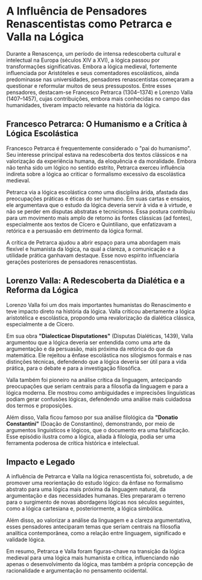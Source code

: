 # A Influência de Pensadores Renascentistas como Petrarca e Valla na Lógica

Durante a Renascença, um período de intensa redescoberta cultural e intelectual na Europa (séculos XIV a XVI), a lógica passou por transformações significativas. Embora a lógica medieval, fortemente influenciada por Aristóteles e seus comentadores escolásticos, ainda predominasse nas universidades, pensadores renascentistas começaram a questionar e reformular muitos de seus pressupostos. Entre esses pensadores, destacam-se Francesco Petrarca (1304–1374) e Lorenzo Valla (1407–1457), cujas contribuições, embora mais conhecidas no campo das humanidades, tiveram impacto relevante na história da lógica.

## Francesco Petrarca: O Humanismo e a Crítica à Lógica Escolástica

Francesco Petrarca é frequentemente considerado o "pai do humanismo". Seu interesse principal estava na redescoberta dos textos clássicos e na valorização da experiência humana, da eloquência e da moralidade. Embora não tenha sido um lógico no sentido estrito, Petrarca exerceu influência indireta sobre a lógica ao criticar o formalismo excessivo da escolástica medieval.

Petrarca via a lógica escolástica como uma disciplina árida, afastada das preocupações práticas e éticas do ser humano. Em suas cartas e ensaios, ele argumentava que o estudo da lógica deveria servir à vida e à virtude, e não se perder em disputas abstratas e tecnicismos. Essa postura contribuiu para um movimento mais amplo de retorno às fontes clássicas (ad fontes), especialmente aos textos de Cícero e Quintiliano, que enfatizavam a retórica e a persuasão em detrimento da lógica formal.

A crítica de Petrarca ajudou a abrir espaço para uma abordagem mais flexível e humanista da lógica, na qual a clareza, a comunicação e a utilidade prática ganhavam destaque. Esse novo espírito influenciaria gerações posteriores de pensadores renascentistas.

## Lorenzo Valla: A Redescoberta da Dialética e a Reforma da Lógica

Lorenzo Valla foi um dos mais importantes humanistas do Renascimento e teve impacto direto na história da lógica. Valla criticou abertamente a lógica aristotélica e escolástica, propondo uma revalorização da dialética clássica, especialmente a de Cícero.

Em sua obra **"Dialecticae Disputationes"** (Disputas Dialéticas, 1439), Valla argumentou que a lógica deveria ser entendida como uma arte da argumentação e da persuasão, mais próxima da retórica do que da matemática. Ele rejeitou a ênfase escolástica nos silogismos formais e nas distinções técnicas, defendendo que a lógica deveria ser útil para a vida prática, para o debate e para a investigação filosófica.

Valla também foi pioneiro na análise crítica da linguagem, antecipando preocupações que seriam centrais para a filosofia da linguagem e para a lógica moderna. Ele mostrou como ambiguidades e imprecisões linguísticas podiam gerar confusões lógicas, defendendo uma análise mais cuidadosa dos termos e proposições.

Além disso, Valla ficou famoso por sua análise filológica da **"Donatio Constantini"** (Doação de Constantino), demonstrando, por meio de argumentos linguísticos e lógicos, que o documento era uma falsificação. Esse episódio ilustra como a lógica, aliada à filologia, podia ser uma ferramenta poderosa de crítica histórica e intelectual.

## Impacto e Legado

A influência de Petrarca e Valla na lógica renascentista foi, sobretudo, a de promover uma reorientação do estudo lógico: da ênfase no formalismo abstrato para uma lógica mais próxima da linguagem natural, da argumentação e das necessidades humanas. Eles prepararam o terreno para o surgimento de novas abordagens lógicas nos séculos seguintes, como a lógica cartesiana e, posteriormente, a lógica simbólica.

Além disso, ao valorizar a análise da linguagem e a clareza argumentativa, esses pensadores anteciparam temas que seriam centrais na filosofia analítica contemporânea, como a relação entre linguagem, significado e validade lógica.

Em resumo, Petrarca e Valla foram figuras-chave na transição da lógica medieval para uma lógica mais humanista e crítica, influenciando não apenas o desenvolvimento da lógica, mas também a própria concepção de racionalidade e argumentação no pensamento ocidental.